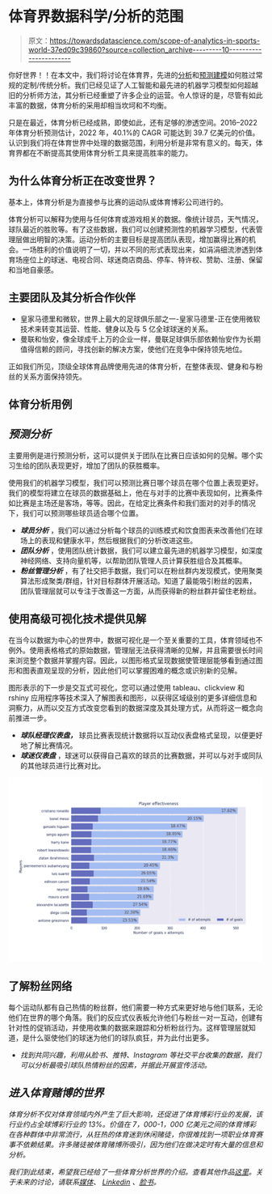 # 体育界数据科学/分析的范围

> 原文：<https://towardsdatascience.com/scope-of-analytics-in-sports-world-37ed09c39860?source=collection_archive---------10----------------------->

你好世界！！在本文中，我们将讨论在体育界，先进的[分析](https://www.indiumsoftware.com/advanced-analytics/)和[预测建模](https://www.indiumsoftware.com/predictive-analytics/)如何胜过常规的定制/传统分析。我们已经见证了人工智能和最先进的机器学习模型如何超越旧的分析师方法，其分析已经重塑了许多企业的运营。令人惊讶的是，尽管有如此丰富的数据，体育分析的采用却相当坎坷和不均衡。

只是在最近，体育分析已经成熟，即使如此，还有足够的渗透空间。2016–2022 年体育分析预测估计，2022 年，40.1%的 CAGR 可能达到 39.7 亿美元的价值。认识到我们将在体育世界中处理的数据范围，利用分析是非常有意义的。每天，体育界都在不断提高其使用体育分析工具来提高胜率的能力。

## 为什么体育分析正在改变世界？

基本上，体育分析是为直接参与比赛的运动队或体育博彩公司进行的。

体育分析可以解释为使用与任何体育或游戏相关的数据。像统计球员，天气情况，球队最近的胜败等。有了这些数据，我们可以创建预测性的机器学习模型，代表管理层做出明智的决策。运动分析的主要目标是提高团队表现，增加赢得比赛的机会。一场胜利的价值说明了一切，并以不同的形式表现出来，如涓涓细流渗透到体育场座位上的球迷、电视合同、球迷商店商品、停车、特许权、赞助、注册、保留和当地自豪感。

## 主要团队及其分析合作伙伴

*   皇家马德里和微软，世界上最大的足球俱乐部之一-皇家马德里-正在使用微软技术来转变其运营、性能、健身以及与 5 亿全球球迷的关系。
*   曼联和怡安，像全球成千上万的企业一样，曼联足球俱乐部依赖怡安作为长期值得信赖的顾问，寻找创新的解决方案，使他们在竞争中保持领先地位。

正如我们所见，顶级全球体育品牌使用先进的体育分析，在整体表现、健身和与粉丝的关系方面保持领先。

## 体育分析用例

## ***预测分析***

主要用例是进行预测分析，这可以提供关于团队在比赛日应该如何的见解。哪个实习生给的团队表现更好，增加了团队的获胜概率。

使用我们的机器学习模型，我们可以预测比赛日哪个球员在哪个位置上表现更好。我们的模型将建立在球员的数据基础上，他在与对手的比赛中表现如何，比赛条件如比赛是主场还是客场，等等。因此，在给定比赛条件和我们面对的对手的情况下，我们可以预测哪些球员适合哪个位置。

*   ***球员分析*** ，我们可以通过分析每个球员的训练模式和饮食图表来改善他们在球场上的表现和健康水平，然后根据我们的分析改进这些。
*   ***团队分析*** ，使用团队统计数据，我们可以建立最先进的机器学习模型，如深度神经网络、支持向量机等，以帮助团队管理人员计算获胜组合及其概率。
*   ***粉丝管理分析*** ，有了社交把手数据，我们可以在粉丝群内发现模式，使用聚类算法形成聚类/群组，针对目标群体开展活动。知道了最能吸引粉丝的因素，团队管理层就可以专注于改善这一方面，从而获得新的粉丝群并留住老粉丝。

## 使用高级可视化技术提供见解

在当今以数据为中心的世界中，数据可视化是一个至关重要的工具，体育领域也不例外。使用表格格式的原始数据，管理层无法获得清晰的见解，并且需要很长时间来浏览整个数据并掌握内容。因此，以图形格式呈现数据使管理层能够看到通过图形和图表直观呈现的分析，因此他们可以掌握困难的概念或识别新的见解。

图形表示的下一步是交互式可视化，您可以通过使用 tableau、clickview 和 rshiny 应用程序等技术深入了解图表和图形，以获得区域级别的更多详细信息和洞察力，从而以交互方式改变您看到的数据深度及其处理方式，从而将这一概念向前推进一步。

*   ***球队经理仪表盘，*** 球员比赛表现统计数据将以互动仪表盘格式呈现，以便更好地了解比赛情况。
*   ***球迷仪表盘*** ，球迷可以获得自己喜欢的球员的比赛数据，并可以与对手或同队的其他球员进行比赛对比。

![](img/26ff97e64bf01247072dc7f23db2f209.png)

## 了解粉丝网络

每个运动队都有自己热情的粉丝群，他们需要一种方式来更好地与他们联系，无论他们在世界的哪个角落。我们的反应式仪表板允许他们与粉丝一对一互动，创建有针对性的促销活动，并使用收集的数据来跟踪和分析粉丝行为。这样管理层就知道，是什么驱使他们的球迷为他们的球队疯狂，并为此付出更多。

*   *找到共同兴趣，利用从脸书、推特、Instagram 等社交平台收集的数据，我们可以分析最吸引球队热情粉丝的因素，并据此开展宣传活动。*

## *进入体育赌博的世界*

*体育分析不仅对体育领域内外产生了巨大影响，还促进了体育博彩行业的发展，该行业约占全球博彩行业的 13%。价值在 7，000-1，000 亿美元之间的体育博彩在各种群体中非常流行，从狂热的体育迷到休闲赌徒，你很难找到一项职业体育赛事不依赖结果。许多赌徒被体育赌博所吸引，因为他们在做决定时有大量的信息和分析。*

*我们到此结束，希望我已经给了一些体育分析世界的介绍。查看其他作品[这里](https://medium.com/@athithyavijay)。关于未来的讨论，请联系[媒体](https://medium.com/@athithyavijay)、 [Linkedin](https://www.linkedin.com/in/vijay-athithya-79830ba1/) 、[脸书](https://www.facebook.com/vakky.vj)。*